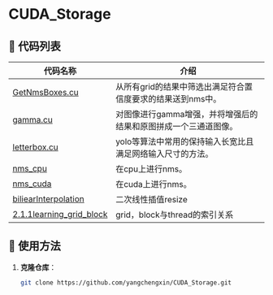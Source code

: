 # CUDA_Storage

## 📌 代码列表

| **代码名称** | **介绍** |
|-------------|---------|
| [GetNmsBoxes.cu](https://github.com/yangchengxin/CUDA_Storage/blob/main/GetNmsBoxes.cu) | 从所有grid的结果中筛选出满足符合置信度要求的结果送到nms中。 |
| [gamma.cu](https://github.com/yangchengxin/CUDA_Storage/blob/main/gamma.cu) | 对图像进行gamma增强，并将增强后的结果和原图拼成一个三通道图像。 |
| [letterbox.cu](https://github.com/yangchengxin/CUDA_Storage/blob/main/letterbox.cu) | yolo等算法中常用的保持输入长宽比且满足网络输入尺寸的方法。 |
| [nms_cpu](https://github.com/yangchengxin/CUDA_Storage/blob/main/nms_cpu.cpp) | 在cpu上进行nms。 |
| [nms_cuda](https://github.com/yangchengxin/CUDA_Storage/blob/main/nms_cuda.cu) | 在cuda上进行nms。 |
| [biliearInterpolation](https://github.com/yangchengxin/CUDA_Storage/tree/main/bilinear) | 二次线性插值resize |
| [2.1.1learning_grid_block](https://github.com/yangchengxin/CUDA_Storage/tree/main/2.1.1learning_grid_block) | grid，block与thread的索引关系 |

## 📌 使用方法
1. **克隆仓库**：
   ```sh
   git clone https://github.com/yangchengxin/CUDA_Storage.git
